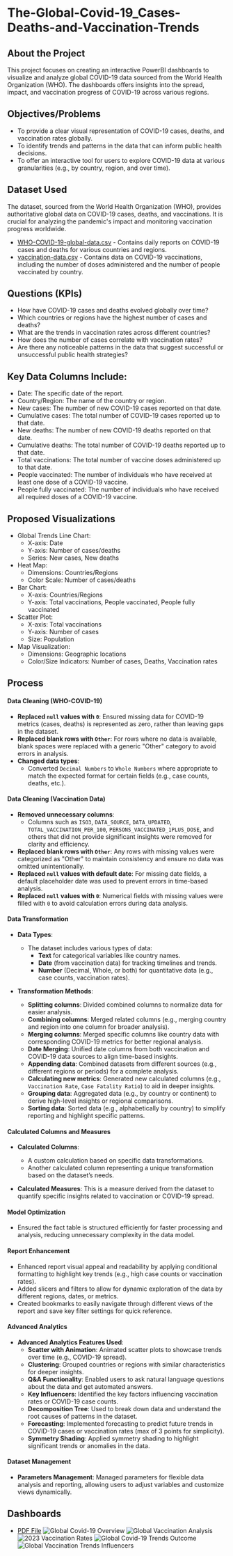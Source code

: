 # The-Global-Covid-19_Cases-Deaths-and-Vaccination-Trends

## About the Project
This project focuses on creating an interactive PowerBI dashboards to visualize and analyze global COVID-19 data sourced from the World Health Organization (WHO). The dashboards offers insights into the spread, impact, and vaccination progress of COVID-19 across various regions.

## Objectives/Problems
- To provide a clear visual representation of COVID-19 cases, deaths, and vaccination rates globally.
- To identify trends and patterns in the data that can inform public health decisions.
- To offer an interactive tool for users to explore COVID-19 data at various granularities (e.g., by country, region, and over time).

## Dataset Used
The dataset, sourced from the World Health Organization (WHO), provides authoritative global data on COVID-19 cases, deaths, and vaccinations. It is crucial for analyzing the pandemic's impact and monitoring vaccination progress worldwide.
- <a href="https://github.com/ludreinsalvador/global-covid-19_data_analysis_dashboards/blob/main/WHO-COVID-19-global-data.csv">WHO-COVID-19-global-data.csv</a> - Contains daily reports on COVID-19 cases and deaths for various countries and regions.
- <a href="https://github.com/ludreinsalvador/global-covid-19_data_analysis_dashboards/blob/main/vaccination-data.csv">vaccination-data.csv</a> - Contains data on COVID-19 vaccinations, including the number of doses administered and the number of people vaccinated by country.
  
## Questions (KPIs)
- How have COVID-19 cases and deaths evolved globally over time?
- Which countries or regions have the highest number of cases and deaths?
- What are the trends in vaccination rates across different countries?
- How does the number of cases correlate with vaccination rates?
- Are there any noticeable patterns in the data that suggest successful or unsuccessful public health strategies?

## Key Data Columns Include:
- Date: The specific date of the report.
- Country/Region: The name of the country or region.
- New cases: The number of new COVID-19 cases reported on that date.
- Cumulative cases: The total number of COVID-19 cases reported up to that date.
- New deaths: The number of new COVID-19 deaths reported on that date.
- Cumulative deaths: The total number of COVID-19 deaths reported up to that date.
- Total vaccinations: The total number of vaccine doses administered up to that date.
- People vaccinated: The number of individuals who have received at least one dose of a COVID-19 vaccine.
- People fully vaccinated: The number of individuals who have received all required doses of a COVID-19 vaccine.

## Proposed Visualizations
- Global Trends Line Chart:
  - X-axis: Date
  - Y-axis: Number of cases/deaths
  - Series: New cases, New deaths
- Heat Map:
  - Dimensions: Countries/Regions
  - Color Scale: Number of cases/deaths
- Bar Chart:
  - X-axis: Countries/Regions
  - Y-axis: Total vaccinations, People vaccinated, People fully vaccinated
- Scatter Plot:
  - X-axis: Total vaccinations
  - Y-axis: Number of cases
  - Size: Population
- Map Visualization:
  - Dimensions: Geographic locations
  - Color/Size Indicators: Number of cases, Deaths, Vaccination rates

## Process
#### Data Cleaning (WHO-COVID-19)
- **Replaced `null` values with `0`**: Ensured missing data for COVID-19 metrics (cases, deaths) is represented as zero, rather than leaving gaps in the dataset.
- **Replaced blank rows with `Other`**: For rows where no data is available, blank spaces were replaced with a generic "Other" category to avoid errors in analysis.
- **Changed data types**:
  - Converted `Decimal Numbers` to `Whole Numbers` where appropriate to match the expected format for certain fields (e.g., case counts, deaths, etc.).

#### Data Cleaning (Vaccination Data)
- **Removed unnecessary columns**: 
  - Columns such as `ISO3`, `DATA_SOURCE`, `DATA_UPDATED`, `TOTAL_VACCINATION_PER_100`, `PERSONS_VACCINATED_1PLUS_DOSE`, and others that did not provide significant insights were removed for clarity and efficiency.
- **Replaced blank rows with `Other`**: Any rows with missing values were categorized as "Other" to maintain consistency and ensure no data was omitted unintentionally.
- **Replaced `null` values with default date**: For missing date fields, a default placeholder date was used to prevent errors in time-based analysis.
- **Replaced `null` values with `0`**: Numerical fields with missing values were filled with `0` to avoid calculation errors during data analysis.

#### Data Transformation
- **Data Types**: 
  - The dataset includes various types of data:
    - **Text** for categorical variables like country names.
    - **Date** (from vaccination data) for tracking timelines and trends.
    - **Number** (Decimal, Whole, or both) for quantitative data (e.g., case counts, vaccination rates).

- **Transformation Methods**:
  - **Splitting columns**: Divided combined columns to normalize data for easier analysis.
  - **Combining columns**: Merged related columns (e.g., merging country and region into one column for broader analysis).
  - **Merging columns**: Merged specific columns like country data with corresponding COVID-19 metrics for better regional analysis.
  - **Date Merging**: Unified date columns from both vaccination and COVID-19 data sources to align time-based insights.
  - **Appending data**: Combined datasets from different sources (e.g., different regions or periods) for a complete analysis.
  - **Calculating new metrics**: Generated new calculated columns (e.g., `Vaccination Rate`, `Case Fatality Ratio`) to aid in deeper insights.
  - **Grouping data**: Aggregated data (e.g., by country or continent) to derive high-level insights or regional comparisons.
  - **Sorting data**: Sorted data (e.g., alphabetically by country) to simplify reporting and highlight specific patterns.

#### Calculated Columns and Measures
- **Calculated Columns**:
  - A custom calculation based on specific data transformations.
  - Another calculated column representing a unique transformation based on the dataset’s needs.

- **Calculated Measures**: This is a measure derived from the dataset to quantify specific insights related to vaccination or COVID-19 spread.

#### Model Optimization
- Ensured the fact table is structured efficiently for faster processing and analysis, reducing unnecessary complexity in the data model.

#### Report Enhancement
- Enhanced report visual appeal and readability by applying conditional formatting to highlight key trends (e.g., high case counts or vaccination rates).
- Added slicers and filters to allow for dynamic exploration of the data by different regions, dates, or metrics.
- Created bookmarks to easily navigate through different views of the report and save key filter settings for quick reference.

#### Advanced Analytics
- **Advanced Analytics Features Used**:
  - **Scatter with Animation**: Animated scatter plots to showcase trends over time (e.g., COVID-19 spread).
  - **Clustering**: Grouped countries or regions with similar characteristics for deeper insights.
  - **Q&A Functionality**: Enabled users to ask natural language questions about the data and get automated answers.
  - **Key Influencers**: Identified the key factors influencing vaccination rates or COVID-19 case counts.
  - **Decomposition Tree**: Used to break down data and understand the root causes of patterns in the dataset.
  - **Forecasting**: Implemented forecasting to predict future trends in COVID-19 cases or vaccination rates (max of 3 points for simplicity).
  - **Symmetry Shading**: Applied symmetry shading to highlight significant trends or anomalies in the data.

#### Dataset Management
- **Parameters Management**: Managed parameters for flexible data analysis and reporting, allowing users to adjust variables and customize views dynamically.

## Dashboards
- <a href="https://github.com/ludreinsalvador/global-covid-19_data_analysis_dashboards/blob/main/WHO_global-covid-19_dashboards.pdf">PDF File</a>
![Global Covid-19 Overview](https://github.com/ludreinsalvador/global-covid-19_data_analysis_dashboards/blob/main/global-covid-19_overview.png)
![Global Vaccination Analysis](https://github.com/ludreinsalvador/global-covid-19_data_analysis_dashboards/blob/main/global-vaccination_analysis.png)
![2023 Vaccination Rates](https://github.com/ludreinsalvador/global-covid-19_data_analysis_dashboards/blob/main/2023_vaccination-rates.png)
![Global Covid-19 Trends Outcome](https://github.com/ludreinsalvador/global-covid-19_data_analysis_dashboards/blob/main/global-covid-19_trends-outcome.png)
![Global Vaccination Trends Influencers](https://github.com/ludreinsalvador/global-covid-19_data_analysis_dashboards/blob/main/global-vaccination_trends-influencers.png)


